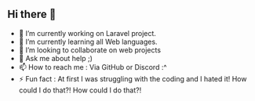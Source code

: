 <!-- **MathisDlb/mathisdlb** is a ✨ _special_ ✨ repository because its `README.md` (this file) appears on your GitHub profile.
Here are some ideas to get you started:-->

## Hi there 👋

- 🔭 I’m currently working on Laravel project.
- 🌱 I’m currently learning all Web languages.
- 👯 I’m looking to collaborate on web projects
- 💬 Ask me about help ;)
- 📫 How to reach me : Via GitHub or Discord :^
- ⚡ Fun fact : At first I was struggling with the coding and I hated it! How could I do that?! How could I do that?!
<!--stackedit_data:
eyJoaXN0b3J5IjpbLTExMTMzMTU3OV19
-->